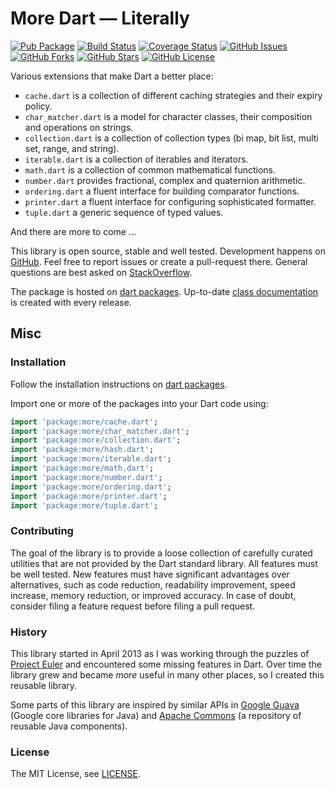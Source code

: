 More Dart — Literally
=====================

[![Pub Package](https://img.shields.io/pub/v/more.svg)](https://pub.dev/packages/more)
[![Build Status](https://travis-ci.org/renggli/dart-more.svg)](https://travis-ci.org/renggli/dart-more)
[![Coverage Status](https://coveralls.io/repos/renggli/dart-more/badge.svg)](https://coveralls.io/r/renggli/dart-more)
[![GitHub Issues](https://img.shields.io/github/issues/renggli/dart-more.svg)](https://github.com/renggli/dart-more/issues)
[![GitHub Forks](https://img.shields.io/github/forks/renggli/dart-more.svg)](https://github.com/renggli/dart-more/network)
[![GitHub Stars](https://img.shields.io/github/stars/renggli/dart-more.svg)](https://github.com/renggli/dart-more/stargazers)
[![GitHub License](https://img.shields.io/badge/license-MIT-blue.svg)](https://raw.githubusercontent.com/renggli/dart-more/master/LICENSE)

Various extensions that make Dart a better place:

- `cache.dart` is a collection of different caching strategies and their expiry policy.
- `char_matcher.dart` is a model for character classes, their composition and operations on strings.
- `collection.dart` is a collection of collection types (bi map, bit list, multi set, range, and string).
- `iterable.dart` is a collection of iterables and iterators.
- `math.dart` is a collection of common mathematical functions.
- `number.dart` provides fractional, complex and quaternion arithmetic.
- `ordering.dart` a fluent interface for building comparator functions.
- `printer.dart` a fluent interface for configuring sophisticated formatter.
- `tuple.dart` a generic sequence of typed values.

And there are more to come ...

This library is open source, stable and well tested. Development happens on [GitHub](https://github.com/renggli/dart-more). Feel free to report issues or create a pull-request there. General questions are best asked on [StackOverflow](http://stackoverflow.com/questions/tagged/more+dart).

The package is hosted on [dart packages](https://pub.dev/packages/more). Up-to-date [class documentation](https://pub.dev/documentation/more/) is created with every release.


Misc
----

### Installation

Follow the installation instructions on [dart packages](https://pub.dev/packages/more#-installing-tab-).

Import one or more of the packages into your Dart code using:

```dart
import 'package:more/cache.dart';
import 'package:more/char_matcher.dart';
import 'package:more/collection.dart';
import 'package:more/hash.dart';
import 'package:more/iterable.dart';
import 'package:more/math.dart';
import 'package:more/number.dart';
import 'package:more/ordering.dart';
import 'package:more/printer.dart';
import 'package:more/tuple.dart';
```

### Contributing

The goal of the library is to provide a loose collection of carefully curated utilities that are not provided by the Dart standard library. All features must be well tested. New features must have significant advantages over alternatives, such as code reduction, readability improvement, speed increase, memory reduction, or improved accuracy. In case of doubt, consider filing a feature request before filing a pull request. 

### History

This library started in April 2013 as I was working through the puzzles of [Project Euler](https://projecteuler.net/) and encountered some missing features in Dart. Over time the library grew and became _more_ useful in many other places, so I created this reusable library.

Some parts of this library are inspired by similar APIs in [Google Guava](https://github.com/google/guava) (Google core libraries for Java) and [Apache Commons](https://commons.apache.org/) (a repository of reusable Java components).

### License

The MIT License, see [LICENSE](https://github.com/renggli/dart-more/raw/master/LICENSE).
